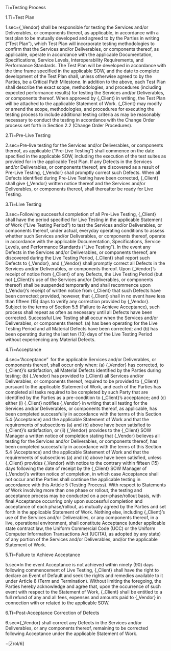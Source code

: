 Ti=Testing Process

1.Ti=Test Plan

1.sec={_Vendor} shall be responsible for testing the Services and/or Deliverables, or components thereof, as applicable, in accordance with a test plan to be mutually developed and agreed to by the Parties in writing (“Test Plan”), which Test Plan will incorporate testing methodologies to confirm that the Services and/or Deliverables, or components thereof, as applicable, operate in accordance with the applicable Documentation, Specifications, Service Levels, Interoperability Requirements, and Performance Standards. The Test Plan will be developed in accordance with the time frame specified in the applicable SOW, and the date to complete development of the Test Plan shall, unless otherwise agreed to by the Parties, be a Critical Path Milestone. In addition to the above, each Test Plan shall describe the exact scope, methodologies, and procedures (including expected performance results) for testing the Services and/or Deliverables, or components thereof. When approved by {_Client} in writing, the Test Plan will be attached to the applicable Statement of Work. {_Client} may modify or amend the scope, methodologies, and procedures for executing the testing process to include additional testing criteria as may be reasonably necessary to conduct the testing in accordance with the Change Order process set forth in Section 2.2 (Change Order Procedures).

2.Ti=Pre-Live Testing

2.sec=Pre-live testing for the Services and/or Deliverables, or components thereof, as applicable (“Pre-Live Testing”) shall commence on the date specified in the applicable SOW, including the execution of the test suites as provided for in the applicable Test Plan. If any Defects in the Services and/or Deliverables, or components thereof, are discovered as a result of Pre-Live Testing, {_Vendor} shall promptly correct such Defects. When all Defects identified during Pre-Live Testing have been corrected, {_Client} shall give {_Vendor} written notice thereof and the Services and/or Deliverables, or components thereof, shall thereafter be ready for Live Testing.

3.Ti=Live Testing

3.sec=Following successful completion of all Pre-Live Testing, {_Client} shall have the period specified for Live Testing in the applicable Statement of Work (“Live Testing Period”) to test the Services and/or Deliverables, or components thereof, under actual, everyday operating conditions to assess whether such Services and/or Deliverables, or components thereof, operate in accordance with the applicable Documentation, Specifications, Service Levels, and Performance Standards (“Live Testing”). In the event any Defects in the Services and/or Deliverables, or components thereof, are discovered during the Live Testing Period, {_Client} shall report such Defects to {_Vendor}, and {_Vendor} shall promptly correct all Defects in the Services and/or Deliverables, or components thereof. Upon {_Vendor}’s receipt of notice from {_Client} of any Defects, the Live Testing Period (but not {_Client}’s use of the Services and/or Deliverables, or components thereof) shall be suspended temporarily and shall recommence upon {_Vendor}’s receipt of written notice from {_Client} that such Defects have been corrected; provided, however, that {_Client} shall in no event have less than fifteen (15) days to verify any correction provided by {_Vendor}. Subject to the terms of Section 5.5 (Failure to Achieve Acceptance), such process shall repeat as often as necessary until all Defects have been corrected. Successful Live Testing shall occur when the Services and/or Deliverables, or components thereof: (a) has been operating for the Live Testing Period and all Material Defects have been corrected; and (b) has been operating during the last ten (10) days of the Live Testing Period without experiencing any Material Defects.

4.Ti=Acceptance

4.sec=“Acceptance” for the applicable Services and/or Deliverables, or components thereof, shall occur only when: (a) {_Vendor} has corrected, to {_Client}’s satisfaction, all Material Defects identified by the Parties during testing; (b) {_Vendor} has provided to {_Client} all Services and/or Deliverables, or components thereof, required to be provided to {_Client} pursuant to the applicable Statement of Work, and each of the Parties has completed all tasks required to be completed by such Party that are identified by the Parties as a pre-condition to {_Client}’s acceptance; and (c) either (i) {_Client} notifies {_Vendor} in writing that all testing for the Services and/or Deliverables, or components thereof, as applicable, has been completed successfully in accordance with the terms of this Section 5.4 (Acceptance) and the applicable Statement of Work and that the requirements of subsections (a) and (b) above have been satisfied to {_Client}’s satisfaction, or (ii) {_Vendor} provides to the {_Client} SOW Manager a written notice of completion stating that {_Vendor} believes all testing for the Services and/or Deliverables, or components thereof, has been completed successfully in accordance with the terms of this Section 5.4 (Acceptance) and the applicable Statement of Work and that the requirements of subsections (a) and (b) above have been satisfied, unless {_Client} provides {_Vendor} with notice to the contrary within fifteen (15) days following the date of receipt by the {_Client} SOW Manager of {_Vendor}’s written notice of completion, in which case Acceptance shall not occur and the Parties shall continue the applicable testing in accordance with this Article 5 (Testing Process). With respect to Statements of Work involving more than one phase or rollout, the testing and acceptance process may be conducted on a per-phase/rollout basis, with final Acceptance occurring only upon successful completion and acceptance of each phase/rollout, as mutually agreed by the Parties and set forth in the applicable Statement of Work. Nothing else, including {_Client}’s use of the Services and/or Deliverables, or any components thereof, in a live, operational environment, shall constitute Acceptance (under applicable state contract law, the Uniform Commercial Code (UCC) or the Uniform Computer Information Transactions Act (UCITA), as adopted by any state) of any portion of the Services and/or Deliverables, and/or the applicable Statement of Work.

5.Ti=Failure to Achieve Acceptance

5.sec=In the event Acceptance is not achieved within ninety (90) days following commencement of Live Testing, {_Client} shall have the right to declare an Event of Default and seek the rights and remedies available to it under Article 8 (Term and Termination). Without limiting the foregoing, the Parties hereby acknowledge and agree that, upon the occurrence of such event with respect to the Statement of Work, {_Client} shall be entitled to a full refund of any and all fees, expenses and amounts paid to {_Vendor} in connection with or related to the applicable SOW.

6.Ti=Post-Acceptance Correction of Defects

6.sec={_Vendor} shall correct any Defects in the Services and/or Deliverables, or any components thereof, remaining to be corrected following Acceptance under the applicable Statement of Work.

=[Z/ol/6]

